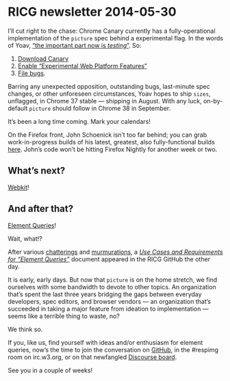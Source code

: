 # RICG newsletter 2014-05-30

I’ll cut right to the chase: Chrome Canary currently has a fully-operational implementation of the `picture` spec behind a experimental flag. In the words of Yoav, [“the important part now is *testing*”](https://twitter.com/yoavweiss/status/471405184741281792). So:

1. [Download Canary](http://www.google.com/intl/en/chrome/browser/canary.html)
2. [Enable “Experimental Web Platform Features”](chrome://flags/#enable-experimental-web-platform-features)
3. [File bugs](http://new.crbug.com).

Barring any unexpected opposition, outstanding bugs, last-minute spec changes, or other unforeseen circumstances, Yoav hopes to ship `sizes`, unflagged, in Chrome 37 stable — shipping in August. With any luck, on-by-default `picture` should follow in Chrome 38 in September.

It’s been a long time coming. Mark your calendars!

On the Firefox front, John Schoenick isn’t too far behind; you can grab work-in-progress builds of his latest, greatest, also fully-functional builds [here](https://tbpl.mozilla.org/?tree=Try&rev=263bdc53b84d). John’s code won’t be hitting Firefox Nightly for another week or two.

## What’s next?

[Webkit](https://twitter.com/yoavweiss/status/471573481273184256)!

## And after that?

[Element Queries](http://www.jonathantneal.com/blog/thoughts-on-media-queries-for-elements/)!

Wait, what!?

After various [chatterings](http://discourse.specifiction.org/t/element-queries/26/9) and [murmurations](https://twitter.com/wilto/status/466673241130430464), a <cite>[Use Cases and Requirements for “Element Queries”](https://github.com/ResponsiveImagesCG/eq-usecases)</cite> document appeared in the RICG GitHub the other day.

It is early, early days. But now that `picture` is on the home stretch, we find ourselves with some bandwidth to devote to other topics. An organization that’s spent the last three years bridging the gaps between everyday developers, spec editors, and browser vendors — an organization that’s succeeded in taking a major feature from ideation to implementation — seems like a terrible thing to waste, no?

We think so.

If you, like us, find yourself with ideas and/or enthusiasm for element queries, now’s the time to join the conversation on [GitHub](https://github.com/ResponsiveImagesCG/eq-usecases/issues), in the #respimg room on irc.w3.org, or on that newfangled [Discourse board](http://discourse.specifiction.org/t/element-queries/26).

See you in a couple of weeks!
